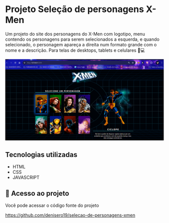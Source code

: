 # Projeto Seleção de personagens X-Men

Um projeto do site dos personagens do X-Men com logotipo, menu contendo os personagens para serem selecionados a esquerda, e quando selecionado, o personagem apareça a direita num formato grande com o nome e a descrição. Para telas de desktops, tablets e celulares 📲💻

<img src="./desktop.gif">

## Tecnologias utilizadas
- HTML
- CSS
- JAVASCRIPT

## 📂 Acesso ao projeto

Você pode acessar o código fonte do projeto 

<https://github.com/denisero19/selecao-de-personagens-xmen>
